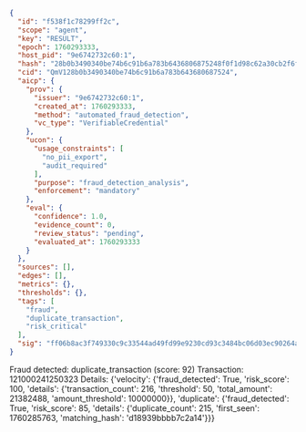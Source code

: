 ```json
{
  "id": "f538f1c78299ff2c",
  "scope": "agent",
  "key": "RESULT",
  "epoch": 1760293333,
  "host_pid": "9e6742732c60:1",
  "hash": "28b0b3490340be74b6c91b6a783b6436806875248f0f1d98c62a30cb2f6f1809",
  "cid": "QmV128b0b3490340be74b6c91b6a783b643680687524",
  "aicp": {
    "prov": {
      "issuer": "9e6742732c60:1",
      "created_at": 1760293333,
      "method": "automated_fraud_detection",
      "vc_type": "VerifiableCredential"
    },
    "ucon": {
      "usage_constraints": [
        "no_pii_export",
        "audit_required"
      ],
      "purpose": "fraud_detection_analysis",
      "enforcement": "mandatory"
    },
    "eval": {
      "confidence": 1.0,
      "evidence_count": 0,
      "review_status": "pending",
      "evaluated_at": 1760293333
    }
  },
  "sources": [],
  "edges": [],
  "metrics": {},
  "thresholds": {},
  "tags": [
    "fraud",
    "duplicate_transaction",
    "risk_critical"
  ],
  "sig": "ff06b8ac3f749330c9c33544ad49fd99e9230cd93c3484bc06d03ec90264a13c"
}
```

Fraud detected: duplicate_transaction (score: 92)
Transaction: 121000241250323
Details: {'velocity': {'fraud_detected': True, 'risk_score': 100, 'details': {'transaction_count': 216, 'threshold': 50, 'total_amount': 21382488, 'amount_threshold': 10000000}}, 'duplicate': {'fraud_detected': True, 'risk_score': 85, 'details': {'duplicate_count': 215, 'first_seen': 1760285763, 'matching_hash': 'd18939bbbb7c2a14'}}}